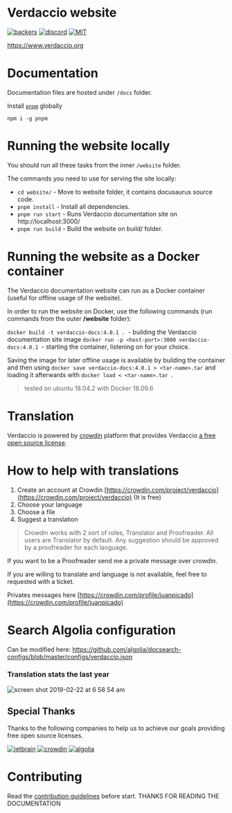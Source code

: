 # Verdaccio website

[![backers](https://opencollective.com/verdaccio/tiers/backer/badge.svg?label=Backer&color=brightgreen)](https://opencollective.com/verdaccio)
[![discord](https://img.shields.io/discord/388674437219745793.svg)](http://chat.verdaccio.org/)
[![MIT](https://img.shields.io/github/license/mashape/apistatus.svg)](./LICENSE)

https://www.verdaccio.org

# Documentation

Documentation files are hosted under `/docs` folder.

Install [`pnpm`](https://pnpm.js.org/) globally

```
npm i -g pnpm
```

# Running the website locally
You should run all these tasks from the inner `/website` folder.

The commands you need to use for serving the site locally:
- `cd website/` - Move to website folder, it contains docusaurus source code.
- `pnpm install` - Install all dependencies.
- `pnpm run start` - Runs Verdaccio documentation site on http://localhost:3000/
- `pnpm run build` - Build the website on build/ folder.

# Running the website as a Docker container

The Verdaccio documentation website can run as a Docker container
(useful for offline usage of the website).

 In order to run the website on Docker, use the following commands (run commands from the outer **/website** folder):

`docker build -t verdaccio-docs:4.0.1 . `- building the Verdaccio documentation site image
`docker run -p <host-port>:3000 verdaccio-docs:4.0.1 `- starting the container, listening on **<host-port>** for your choice.

Saving the image for later offline usage is available by building the container and then using `docker save verdaccio-docs:4.0.1 > <tar-name>.tar` and loading it afterwards with `docker load < <tar-name>.tar `.
> tested on ubuntu 18.04.2 with Docker 18.09.6

# Translation

Verdaccio is powered by [crowdin](https://crowdin.com/project/verdaccio) platform that provides Verdaccio [a free open source license](https://crowdin.com/page/open-source-project-setup-request).

# How to help with translations

1. Create an account at Crowdin [https://crowdin.com/project/verdaccio](https://crowdin.com/project/verdaccio) (It is free)
2. Choose your language
3. Choose a file
4. Suggest a translation

> Crowdin works with 2 sort of roles, Translator and Proofreader. All users are Translator by default. Any suggestion should be approved by a proofreader for each language.

If you want to be a Proofreader send me a private message over *crowdin*.

If you are willing to translate and language is not available, feel free to requested with a ticket.

Privates messages here [https://crowdin.com/profile/juanpicado](https://crowdin.com/profile/juanpicado)


# Search Algolia configuration

Can be modified here: https://github.com/algolia/docsearch-configs/blob/master/configs/verdaccio.json

### Translation stats the last year

![screen shot 2019-02-22 at 6 58 54 am](https://user-images.githubusercontent.com/558752/53222809-60835400-366f-11e9-9edb-f235b3e88c80.png)

## Special Thanks

Thanks to the following companies to help us to achieve our goals providing free open source licenses.

[![jetbrain](https://cdn.verdaccio.dev/sponsor/logo/jetbrains/logo.png)](https://www.jetbrains.com/)
[![crowdin](https://cdn.verdaccio.dev/sponsor/logo/crowdin/logo.png)](https://crowdin.com/)
[![algolia](https://cdn.verdaccio.dev/sponsor/logo/algolia/logo.png)](https://algolia.com/)

# Contributing

Read the [contribution guidelines](./CONTRIBUTING.md) before start.
THANKS FOR READING THE DOCUMENTATION
